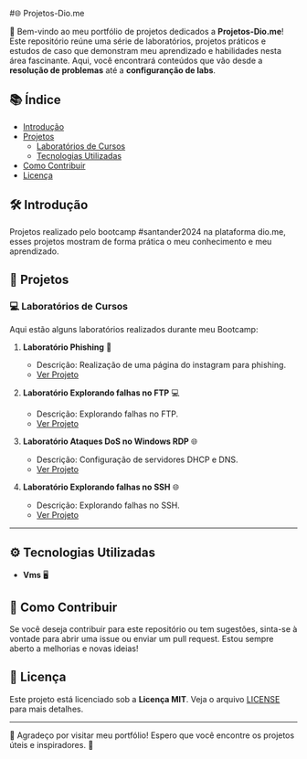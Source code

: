 #🌐 Projetos-Dio.me


👋 Bem-vindo ao meu portfólio de projetos dedicados a **Projetos-Dio.me**! Este repositório reúne uma série de laboratórios, projetos práticos e estudos de caso que demonstram meu aprendizado e habilidades nesta área fascinante. Aqui, você encontrará conteúdos que vão desde a **resolução de problemas** até a **configuranção de labs**.

## 📚 Índice

- [Introdução](#introdução)
- [Projetos](#projetos)
  - [Laboratórios de Cursos](#laboratórios-de-cursos)
   - [Tecnologias Utilizadas](#tecnologias-utilizadas)
- [Como Contribuir](#como-contribuir)
- [Licença](#licença)

## 🛠️ Introdução

Projetos realizado pelo bootcamp #santander2024 na plataforma dio.me, esses projetos mostram de forma prática o meu conhecimento e meu aprendizado.

## 📁 Projetos

### 💻 Laboratórios de Cursos

Aqui estão alguns laboratórios realizados durante meu Bootcamp:

1. **Laboratório Phishing** 🚀
   - Descrição: Realização de uma página do instagram para phishing.
   - [Ver Projeto](https://github.com/EdcarlosdeJesus/cibersecurity-desafio-phishing)

2. **Laboratório Explorando falhas no FTP** 💻
   - Descrição: Explorando falhas no FTP.
   - [Ver Projeto]( )

3. **Laboratório Ataques DoS no Windows RDP** 🌐
   - Descrição: Configuração de servidores DHCP e DNS.
   - [Ver Projeto](./laboratorios/dhcp-dns)
  
3. **Laboratório Explorando falhas no SSH** 🌐
   - Descrição: Explorando falhas no SSH.
   - [Ver Projeto]( )

---
 

## ⚙️ Tecnologias Utilizadas

- **Vms** 🖥️
 

## 🤝 Como Contribuir

Se você deseja contribuir para este repositório ou tem sugestões, sinta-se à vontade para abrir uma issue ou enviar um pull request. Estou sempre aberto a melhorias e novas ideias!

## 📜 Licença

Este projeto está licenciado sob a **Licença MIT**. Veja o arquivo [LICENSE](LICENSE) para mais detalhes.

---

🙏 Agradeço por visitar meu portfólio! Espero que você encontre os projetos úteis e inspiradores. 🌟

